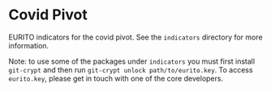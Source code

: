 Covid Pivot
===========

EURITO indicators for the covid pivot. See the `indicators` directory for more information.

Note: to use some of the packages under `indicators` you must first install `git-crypt` and then run `git-crypt unlock path/to/eurito.key`. To access `eurito.key`, please get in touch with one of the core developers.
